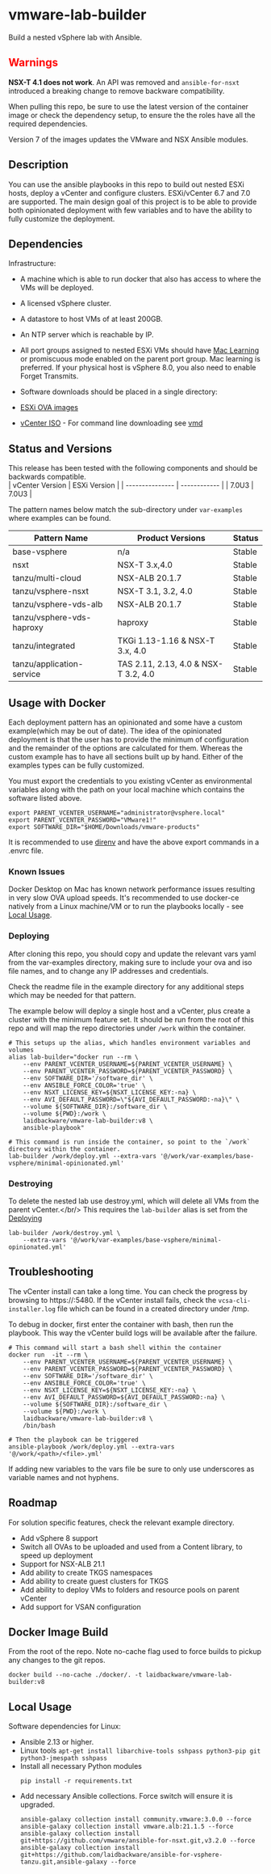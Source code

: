 # vmware-lab-builder
Build a nested vSphere lab with Ansible.

## <span style="color:red">Warnings</span>

**NSX-T 4.1 does not work**. An API was removed and `ansible-for-nsxt` introduced a breaking change to remove backware compatibility.

When pulling this repo, be sure to use the latest version of the container image or check the dependency setup, to ensure the the roles have all the required dependencies.

Version 7 of the images updates the VMware and NSX Ansible modules.

## Description
You can use the ansible playbooks in this repo to build out nested ESXi hosts, deploy a vCenter and configure clusters. ESXi/vCenter 6.7 and 7.0 are supported. The main design goal of this project is to be able to provide both opinionated deployment with few variables and to have the ability to fully customize the deployment.

## Dependencies
Infrastructure:
- A machine which is able to run docker that also has access to where the VMs will be deployed.
- A licensed vSphere cluster.
- A datastore to host VMs of at least 200GB.
- An NTP server which is reachable by IP.
- All port groups assigned to nested ESXi VMs should have [Mac Learning](https://www.virtuallyghetto.com/2018/04/native-mac-learning-in-vsphere-6-7-removes-the-need-for-promiscuous-mode-for-nested-esxi.html) or promiscuous mode enabled on the parent port group. Mac learning is preferred. If your physical host is vSphere 8.0, you also need to enable Forget Transmits.
  
- Software downloads should be placed in a single directory:
- [ESXi OVA images](https://williamlam.com/nested-virtualization/nested-esxi-virtual-appliance)
- [vCenter ISO](https://my.vmware.com/en/group/vmware/downloads/info/slug/datacenter_cloud_infrastructure/vmware_vsphere/7_0) - For command line downloading see [vmd](https://github.com/laidbackware/vmd)

## Status and Versions
This release has been tested with the following components and should be backwards compatible.</br>
| vCenter Version | ESXi Version |
| --------------- | ------------ |
| 7.0U3           | 7.0U3        |

The pattern names below match the sub-directory under `var-examples` where examples can be found.</br>

| Pattern Name              | Product Versions                     | Status |
| ------------------------- | ------------------------------------ | ------ |
| base-vsphere              | n/a                                  | Stable |
| nsxt                      | NSX-T 3.x,4.0                        | Stable |
| tanzu/multi-cloud         | NSX-ALB 20.1.7                       | Stable |
| tanzu/vsphere-nsxt        | NSX-T 3.1, 3.2, 4.0                  | Stable |
| tanzu/vsphere-vds-alb     | NSX-ALB 20.1.7                       | Stable |
| tanzu/vsphere-vds-haproxy | haproxy                              | Stable |
| tanzu/integrated          | TKGi 1.13-1.16 & NSX-T 3.x, 4.0      | Stable |
| tanzu/application-service | TAS 2.11, 2.13, 4.0 & NSX-T 3.2, 4.0 | Stable |

## Usage with Docker
Each deployment pattern has an opinionated and some have a custom example(which may be out of date). The idea of the opinionated deployment is that the user has to provide the minimum of configuration and the remainder of the options are calculated for them. Whereas the custom example has to have all sections built up by hand. Either of the examples types can be fully customized.<br/>

You must export the credentials to you existing vCenter as environmental variables along with the path on your local machine which contains the software listed above.</br>
```
export PARENT_VCENTER_USERNAME="administrator@vsphere.local"
export PARENT_VCENTER_PASSWORD="VMware1!"
export SOFTWARE_DIR="$HOME/Downloads/vmware-products" 
```
It is recommended to use [direnv](https://direnv.net/) and have the above export commands in a .envrc file.<br/>

### Known Issues
Docker Desktop on Mac has known network performance issues resulting in very slow OVA upload speeds. It's recommended to use docker-ce natively from a Linux machine/VM or to run the playbooks locally - see [Local Usage](#local-usage).

### Deploying
After cloning this repo, you should copy and update the relevant vars yaml from the var-examples directory, making sure to include your ova and iso file names, and to change any IP addresses and credentials.<br/>

Check the readme file in the example directory for any additional steps which may be needed for that pattern.<br/>

The example below will deploy a single host and a vCenter, plus create a cluster with the minimum feature set. It should be run from the root of this repo and will map the repo directories under `/work` within the container.<br/>
```
# This setups up the alias, which handles environment variables and volumes
alias lab-builder="docker run --rm \
    --env PARENT_VCENTER_USERNAME=${PARENT_VCENTER_USERNAME} \
    --env PARENT_VCENTER_PASSWORD=${PARENT_VCENTER_PASSWORD} \
    --env SOFTWARE_DIR='/software_dir' \
    --env ANSIBLE_FORCE_COLOR='true' \
    --env NSXT_LICENSE_KEY=${NSXT_LICENSE_KEY:-na} \
    --env AVI_DEFAULT_PASSWORD=\"${AVI_DEFAULT_PASSWORD:-na}\" \
    --volume ${SOFTWARE_DIR}:/software_dir \
    --volume ${PWD}:/work \
    laidbackware/vmware-lab-builder:v8 \
    ansible-playbook"

# This command is run inside the container, so point to the `/work` directory within the container.
lab-builder /work/deploy.yml --extra-vars '@/work/var-examples/base-vsphere/minimal-opinionated.yml'
```

### Destroying
To delete the nested lab use destroy.yml, which will delete all VMs from the parent vCenter.</br/>
This requires the `lab-builder` alias is set from the [Deploying](#deploying) 
```
lab-builder /work/destroy.yml \
    --extra-vars '@/work/var-examples/base-vsphere/minimal-opinionated.yml'
```

## Troubleshooting
The vCenter install can take a long time. You can check the progress by browsing to https://<vcenter IP>:5480. If the vCenter install fails, check the `vcsa-cli-installer.log` file which can be found in a created directory under /tmp.<br/>

To debug in docker, first enter the container with bash, then run the playbook. This way the vCenter build logs will be available after the failure.
```
# This command will start a bash shell within the container
docker run  -it --rm \
    --env PARENT_VCENTER_USERNAME=${PARENT_VCENTER_USERNAME} \
    --env PARENT_VCENTER_PASSWORD=${PARENT_VCENTER_PASSWORD} \
    --env SOFTWARE_DIR='/software_dir' \
    --env ANSIBLE_FORCE_COLOR='true' \
    --env NSXT_LICENSE_KEY=${NSXT_LICENSE_KEY:-na} \
    --env AVI_DEFAULT_PASSWORD=${AVI_DEFAULT_PASSWORD:-na} \
    --volume ${SOFTWARE_DIR}:/software_dir \
    --volume ${PWD}:/work \
    laidbackware/vmware-lab-builder:v8 \
    /bin/bash

# Then the playbook can be triggered
ansible-playbook /work/deploy.yml --extra-vars '@/work/<path>/<file>.yml'
```
If adding new variables to the vars file be sure to only use underscores as variable names and not hyphens.

## Roadmap
For solution specific features, check the relevant example directory.
- Add vSphere 8 support
- Switch all OVAs to be uploaded and used from a Content library, to speed up deployment
- Support for NSX-ALB 21.1
- Add ability to create TKGS namespaces
- Add ability to create guest clusters for TKGS
- Add ability to deploy VMs to folders and resource pools on parent vCenter
- Add support for VSAN configuration

## Docker Image Build
From the root of the repo. Note no-cache flag used to force builds to pickup any changes to the git repos.
```
docker build --no-cache ./docker/. -t laidbackware/vmware-lab-builder:v8
```

## Local Usage
Software dependencies for Linux:
- Ansible 2.13 or higher.
- Linux tools `apt-get install libarchive-tools sshpass python3-pip git python3-jmespath sshpass`
- Install all necessary Python modules
    ```
    pip install -r requirements.txt
    ```
- Add necessary Ansible collections. Force switch will ensure it is upgraded.
   ```
   ansible-galaxy collection install community.vmware:3.0.0 --force
   ansible-galaxy collection install vmware.alb:21.1.5 --force
   ansible-galaxy collection install git+https://github.com/vmware/ansible-for-nsxt.git,v3.2.0 --force
   ansible-galaxy collection install git+https://github.com/laidbackware/ansible-for-vsphere-tanzu.git,ansible-galaxy --force
   ```
